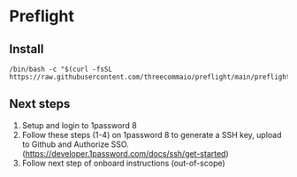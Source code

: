 # Preflight

## Install

```
/bin/bash -c "$(curl -fsSL  https://raw.githubusercontent.com/threecommaio/preflight/main/preflight.sh)"
```

## Next steps

1. Setup and login to 1password 8
2. Follow these steps (1-4) on 1password 8 to generate a SSH key, upload to Github and Authorize SSO. (https://developer.1password.com/docs/ssh/get-started)
3. Follow next step of onboard instructions (out-of-scope)
